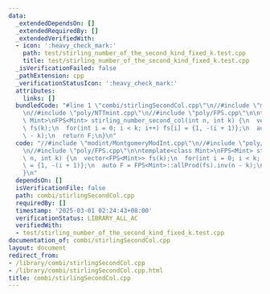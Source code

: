 ```yaml
---
data:
  _extendedDependsOn: []
  _extendedRequiredBy: []
  _extendedVerifiedWith:
  - icon: ':heavy_check_mark:'
    path: test/stirling_number_of_the_second_kind_fixed_k.test.cpp
    title: test/stirling_number_of_the_second_kind_fixed_k.test.cpp
  _isVerificationFailed: false
  _pathExtension: cpp
  _verificationStatusIcon: ':heavy_check_mark:'
  attributes:
    links: []
  bundledCode: "#line 1 \"combi/stirlingSecondCol.cpp\"\n//#include \"modint/MontgomeryModInt.cpp\"\
    \n//#include \"poly/NTTmint.cpp\"\n//#include \"poly/FPS.cpp\"\n\ntemplate<class\
    \ Mint>\nFPS<Mint> stirling_number_second_col(int n, int k) {\n  vector<FPS<Mint>>\
    \ fs(k);\n  for(int i = 0; i < k; i++) fs[i] = {1, -(i + 1)};\n  auto F = FPS<Mint>::allProd(fs).inv(n\
    \ - k);\n  return F;\n}\n"
  code: "//#include \"modint/MontgomeryModInt.cpp\"\n//#include \"poly/NTTmint.cpp\"\
    \n//#include \"poly/FPS.cpp\"\n\ntemplate<class Mint>\nFPS<Mint> stirling_number_second_col(int\
    \ n, int k) {\n  vector<FPS<Mint>> fs(k);\n  for(int i = 0; i < k; i++) fs[i]\
    \ = {1, -(i + 1)};\n  auto F = FPS<Mint>::allProd(fs).inv(n - k);\n  return F;\n\
    }\n"
  dependsOn: []
  isVerificationFile: false
  path: combi/stirlingSecondCol.cpp
  requiredBy: []
  timestamp: '2025-03-01 02:24:43+08:00'
  verificationStatus: LIBRARY_ALL_AC
  verifiedWith:
  - test/stirling_number_of_the_second_kind_fixed_k.test.cpp
documentation_of: combi/stirlingSecondCol.cpp
layout: document
redirect_from:
- /library/combi/stirlingSecondCol.cpp
- /library/combi/stirlingSecondCol.cpp.html
title: combi/stirlingSecondCol.cpp
---
```

